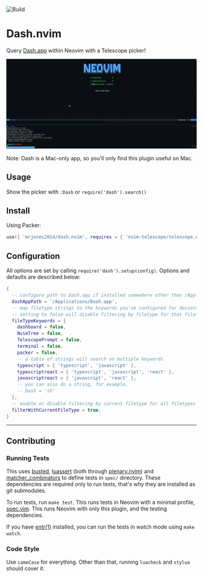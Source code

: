 ![Build](https://github.com/mrjones2014/dash.nvim/actions/workflows/lint-check-test.yml/badge.svg)

# Dash.nvim

Query [Dash.app](https://kapeli.com/dash) within Neovim with a Telescope picker!

![demo](./images/demo.gif)

Note: Dash is a Mac-only app, so you'll only find this plugin useful on Mac.

## Usage

Show the picker with `:Dash` or `require('dash').search()`

## Install

Using Packer:

```lua
use({ 'mrjones2014/dash.nvim', requires = { 'nvim-telescope/telescope.nvim' } })
```

## Configuration

All options are set by calling `require('dash').setup(config)`. Options and defaults are described below:

```lua
{
  -- configure path to Dash.app if installed somewhere other than /Applications/Dash.app
  dashAppPath = '/Applications/Dash.app',
  -- map filetype strings to the keywords you've configured for docsets in Dash
  -- setting to false will disable filtering by filetype for that filetype
  fileTypeKeywords = {
    dashboard = false,
    NvimTree = false,
    TelescopePrompt = false,
    terminal = false,
    packer = false,
    -- a table of strings will search on multiple keywords
    typescript = { 'typescript', 'javascript' },
    typescriptreact = { 'typescript', 'javascript', 'react' },
    javascriptreact = { 'javascript', 'react' },
    -- you can also do a string, for example,
    -- bash = 'sh'
  },
  -- enable or disable filtering by current filetype for all filetypes
  filterWithCurrentFileType = true,
}
```

---

## Contributing

### Running Tests

This uses [busted](https://github.com/Olivine-Labs/busted), [luassert](https://github.com/Olivine-Labs/luassert) (both through
[plenary.nvim](https://github.com/nvim-lua/plenary.nvim)) and [matcher_combinators](https://github.com/m00qek/matcher_combinators.lua) to
define tests in `spec/` directory. These dependencies are required only to run
tests, that's why they are installed as git submodules.

To run tests, run `make test`. This runs tests in Neovim with a minimal profile,
[spec.vim](./spec/spec.vim). This runs Neovim with only this plugin, and the testing dependencies.

If you have [entr(1)](https://eradman.com/entrproject/) installed, you can run the tests in watch mode
using `make watch`.

### Code Style

Use `cameCase` for everything. Other than that, running `luacheck` and `stylua` should cover it.
